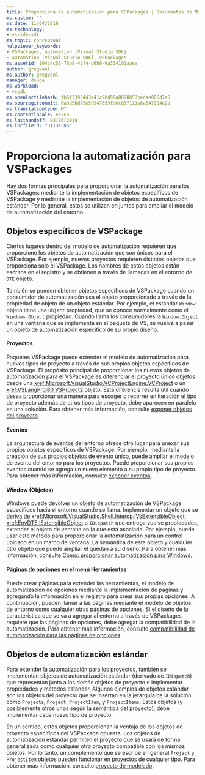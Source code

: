 ```yaml
---
title: Proporciona la automatización para VSPackages | Documentos de Microsoft
ms.custom: ''
ms.date: 11/04/2016
ms.technology:
- vs-ide-sdk
ms.topic: conceptual
helpviewer_keywords:
- VSPackages, automation [Visual Studio SDK]
- automation [Visual Studio SDK], VSPackages
ms.assetid: 104c4c55-78b8-42f4-b6b0-9a334101aaea
author: gregvanl
ms.author: gregvanl
manager: douge
ms.workload:
- vssdk
ms.openlocfilehash: fb5f3393443e41c9bd99a8890b53bedae006d7a5
ms.sourcegitcommit: 6a9d5bd75e50947659fd6c837111a6a547884e2a
ms.translationtype: MT
ms.contentlocale: es-ES
ms.lasthandoff: 04/16/2018
ms.locfileid: "31131585"
---
```

# <a name="providing-automation-for-vspackages"></a>Proporciona la automatización para VSPackages
Hay dos formas principales para proporcionar la automatización para los VSPackages: mediante la implementación de objetos específicos de VSPackage y mediante la implementación de objetos de automatización estándar. Por lo general, estos se utilizan en juntos para ampliar el modelo de automatización del entorno.  
  
## <a name="vspackage-specific-objects"></a>Objetos específicos de VSPackage  
 Ciertos lugares dentro del modelo de automatización requieren que proporcione los objetos de automatización que son únicos para el VSPackage. Por ejemplo, nuevos proyectos requieren distintos objetos que proporciona solo el VSPackage. Los nombres de estos objetos están escritos en el registro y se obtienen a través de llamadas en el entorno de `DTE` objeto.  
  
 También se pueden obtener objetos específicos de VSPackage cuando un consumidor de automatización usa el objeto proporcionado a través de la propiedad de objeto de un objeto estándar. Por ejemplo, el estándar `Window` objeto tiene una `Object` propiedad, que se conoce normalmente como el `Windows.Object` propiedad. Cuando llama los consumidores la `Window.Object` en una ventana que se implementa en el paquete de VS, se vuelva a pasar un objeto de automatización específico de su propio diseño.  
  
#### <a name="projects"></a>Proyectos  
 Paquetes VSPackage puede extender el modelo de automatización para nuevos tipos de proyecto a través de sus propios objetos específicos de VSPackage. El propósito principal de proporcionar los nuevos objetos de automatización para el VSPackage es diferenciar el proyecto único objetos desde una <xref:Microsoft.VisualStudio.VCProjectEngine.VCProject> o un <xref:VSLangProj80.VSProject2> objeto. Esta diferencia resulta útil cuando desea proporcionar una manera para escoger o recorrer en iteración el tipo de proyecto además de otros tipos de proyecto, debe aparecen en paralelo en una solución. Para obtener más información, consulte [exponer objetos del proyecto](../../extensibility/internals/exposing-project-objects.md).  
  
#### <a name="events"></a>Eventos  
 La arquitectura de eventos del entorno ofrece otro lugar para anexar sus propios objetos específicos de VSPackage. Por ejemplo, mediante la creación de sus propios objetos de evento único, puede ampliar el modelo de evento del entorno para los proyectos. Puede proporcionar sus propios eventos cuando se agrega un nuevo elemento a su propio tipo de proyecto. Para obtener más información, consulte [exponer eventos](../../extensibility/internals/exposing-events-in-the-visual-studio-sdk.md).  
  
#### <a name="window-objects"></a>Window (Objetos)  
 Windows puede devolver un objeto de automatización de VSPackage específicos hacia el entorno cuando se llama. Implementar un objeto que se deriva de <xref:Microsoft.VisualStudio.Shell.Interop.IVsExtensibleObject>, <xref:EnvDTE.IExtensibleObject> o `IDispatch` que entrega vuelve propiedades, extender el objeto de ventana en la que está asociada. Por ejemplo, puede usar este método para proporcionar la automatización para un control ubicado en un marco de ventana. La semántica de este objeto y cualquier otro objeto que puede ampliar el quedan a su diseño. Para obtener más información, consulte [Cómo: proporcionar automatización para Windows](../../extensibility/internals/how-to-provide-automation-for-windows.md).  
  
#### <a name="options-pages-on-the-tools-menu"></a>Páginas de opciones en el menú Herramientas  
 Puede crear páginas para extender las herramientas, el modelo de automatización de opciones mediante la implementación de páginas y agregando la información en el registro para crear sus propias opciones. A continuación, pueden llamar a las páginas mediante el modelo de objetos de entorno como cualquier otras páginas de opciones. Si el diseño de la característica que se va a agregar al entorno a través de VSPackages requiere que las páginas de opciones, debe agregar la compatibilidad de la automatización. Para obtener más información, consulte [compatibilidad de automatización para las páginas de opciones](../../extensibility/internals/automation-support-for-options-pages.md).  
  
## <a name="standard-automation-objects"></a>Objetos de automatización estándar  
 Para extender la automatización para los proyectos, también se implementan objetos de automatización estándar (derivado de `IDispatch`) que representan junto a los demás objetos de proyecto e implementar propiedades y métodos estándar. Algunos ejemplos de objetos estándar son los objetos del proyecto que se insertan en la jerarquía de la solución como `Projects`, `Project`, `ProjectItem`, y `ProjectItems`. Estos objetos (y posiblemente otros unos según la semántica del proyecto), debe implementar cada nuevo tipo de proyecto.  
  
 En un sentido, estos objetos proporcionan la ventaja de los objetos de proyecto específicos del VSPackage opuesta. Los objetos de automatización estándar permiten el proyecto que se usará de forma generalizada como cualquier otro proyecto compatible con los mismos objetos. Por lo tanto, un complemento que se escribe en general `Project` y `ProjectItem` objetos pueden funcionar en proyectos de cualquier tipo. Para obtener más información, consulte [proyecto de modelado](../../extensibility/internals/project-modeling.md).